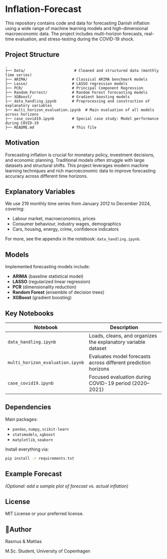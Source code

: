# Inflation-Forecast

This repository contains code and data for forecasting Danish inflation using a wide range of machine learning models and high-dimensional macroeconomic data. The project includes multi-horizon forecasts, real-time evaluation, and stress-testing during the COVID-19 shock.

##  Project Structure

```
.
├── Data/                      # Cleaned and structured data (monthly time series)
├── ARIMA/                    # Classical ARIMA benchmark models
├── Lasso/                    # LASSO regression models
├── PCR/                      # Principal Component Regression
├── Random_Forrest/           # Random Forest forecasting models
├── XGBoost/                  # Gradient boosting models
├── data_handling.ipynb       # Preprocessing and construction of explanatory variables
├── multi_horizon_evaluation.ipynb  # Main evaluation of all models across horizons
├── case_covid19.ipynb        # Special case study: Model performance during COVID-19
├── README.md                 # This file
```

## Motivation

Forecasting inflation is crucial for monetary policy, investment decisions, and economic planning. Traditional models often struggle with large datasets and structural shifts. This project leverages modern machine learning techniques and rich macroeconomic data to improve forecasting accuracy across different time horizons.

## Explanatory Variables

We use 219 monthly time series from January 2012 to December 2024, covering:

* Labour market, macroeconomics, prices
* Consumer behaviour, industry wages, demographics
* Cars, housing, energy, crime, confidence indicators

For more, see the appendix in the notebook: `data_handling.ipynb`.

##  Models

Implemented forecasting models include:

* **ARIMA** (baseline statistical model)
* **LASSO** (regularized linear regression)
* **PCR** (dimensionality reduction)
* **Random Forest** (ensemble of decision trees)
* **XGBoost** (gradient boosting)

## Key Notebooks

| Notebook                         | Description                                                    |
| -------------------------------- | -------------------------------------------------------------- |
| `data_handling.ipynb`            | Loads, cleans, and organizes the explanatory variable dataset  |
| `multi_horizon_evaluation.ipynb` | Evaluates model forecasts across different prediction horizons |
| `case_covid19.ipynb`             | Focused evaluation during COVID-19 period (2020–2021)          |

## Dependencies

Main packages:

* `pandas`, `numpy`, `scikit-learn`
* `statsmodels`, `xgboost`
* `matplotlib`, `seaborn`

Install everything via:

```bash
pip install -r requirements.txt
```

## Example Forecast

*(Optional: add a sample plot of forecast vs. actual inflation)*

## License

MIT License or your preferred license.

## 👤Author

Rasmus & Mattias

M.Sc. Student, University of Copenhagen
